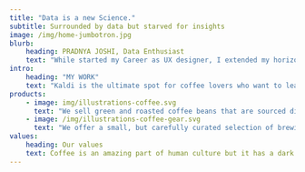 ```yaml
---
title: "Data is a new Science."
subtitle: Surrounded by data but starved for insights
image: /img/home-jumbotron.jpg
blurb:
    heading: PRADNYA JOSHI, Data Enthusiast
    text: "While started my Career as UX designer, I extended my horizon by deep diving into Front end Development by mastering Javascript. I worked in MNCs to write clean readable code and then handled multiple teams and projects. However recently I thought it monotonous and decided to move into new world, the DATA WORLD."
intro:
    heading: "MY WORK"
    text: "Kaldi is the ultimate spot for coffee lovers who want to learn about their java’s origin and support the farmers that grew it. We take coffee production, roasting and brewing seriously and we’re glad to pass that knowledge to anyone."
products:
    - image: img/illustrations-coffee.svg
      text: "We sell green and roasted coffee beans that are sourced directly from independent farmers and farm cooperatives. We’re proud to offer a variety of coffee beans grown with great care for the environment and local communities. Check our post or contact us directly for current availability."
    - image: /img/illustrations-coffee-gear.svg
      text: "We offer a small, but carefully curated selection of brewing gear and tools for every taste and experience level. No matter if you roast your own beans or just bought your first french press, you’ll find a gadget to fall in love with in our shop."
values:
    heading: Our values
    text: Coffee is an amazing part of human culture but it has a dark side too – one of colonialism and mindless abuse of natural resources and human lives. We want to turn this around and return the coffee trade to the drink’s exhilarating, empowering and unifying nature.
---
```


